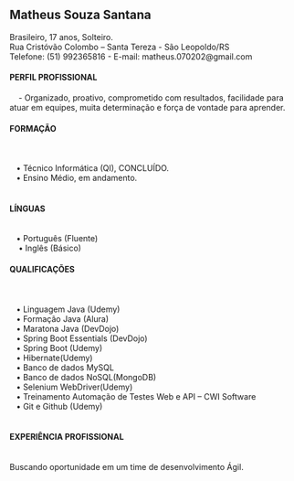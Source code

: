 <h2><b>Matheus Souza Santana </b></h2>
Brasileiro, 17 anos, Solteiro.<br>
Rua Cristóvão Colombo – Santa Tereza - São Leopoldo/RS <br>  
Telefone: (51) 992365816 - E-mail: matheus.070202@gmail.com <br>
<h4><b>PERFIL PROFISSIONAL</b></h4>
&nbsp;&nbsp;&nbsp;      -  Organizado, proativo, comprometido com resultados, facilidade para atuar em equipes, muita determinação e força de vontade para aprender.

<h4><b>FORMAÇÃO</b></h4><br><br>
&nbsp;&nbsp;&nbsp;• Técnico Informática (QI), CONCLUÍDO.<br>
&nbsp;&nbsp;&nbsp;• Ensino Médio, em andamento.<br><br>
<h4><b>LÍNGUAS</b></h4><br>
&nbsp;&nbsp;&nbsp;• Português (Fluente)<br>
&nbsp;&nbsp;&nbsp; • Inglês (Básico)<br>
<h4><b>QUALIFICAÇÕES</b></h4><br><br>
&nbsp;&nbsp;&nbsp;• Linguagem Java (Udemy)<br>
&nbsp;&nbsp;&nbsp;• Formação Java (Alura)<br>
&nbsp;&nbsp;&nbsp;• Maratona Java (DevDojo)<br>
&nbsp;&nbsp;&nbsp;• Spring Boot Essentials (DevDojo)<br>
&nbsp;&nbsp;&nbsp;• Spring Boot (Udemy)<br>
&nbsp;&nbsp;&nbsp;• Hibernate(Udemy)<br>
&nbsp;&nbsp;&nbsp;• Banco de dados MySQL <br>
&nbsp;&nbsp;&nbsp;• Banco de dados NoSQL(MongoDB)<br>
&nbsp;&nbsp;&nbsp;• Selenium WebDriver(Udemy)<br>
&nbsp;&nbsp;&nbsp;• Treinamento Automação de Testes Web e API – CWI Software<br>
&nbsp;&nbsp;&nbsp;• Git e Github (Udemy)<br>
<br>
<h4><b>EXPERIÊNCIA PROFISSIONAL</b></h4><br>
Buscando oportunidade em um time de desenvolvimento Ágil.
